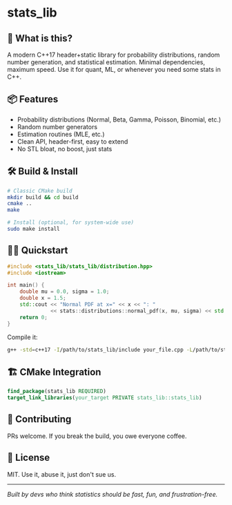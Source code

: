 # stats_lib


## 🚀 What is this?
A modern C++17 header+static library for probability distributions, random number generation, and statistical estimation. Minimal dependencies, maximum speed. Use it for quant, ML, or whenever you need some stats in C++.

## 📦 Features
- Probability distributions (Normal, Beta, Gamma, Poisson, Binomial, etc.)
- Random number generators
- Estimation routines (MLE, etc.)
- Clean API, header-first, easy to extend
- No STL bloat, no boost, just stats

## 🛠️ Build & Install
```sh
# Classic CMake build
mkdir build && cd build
cmake ..
make

# Install (optional, for system-wide use)
sudo make install
```

## 🧑‍💻 Quickstart
```cpp
#include <stats_lib/stats_lib/distribution.hpp>
#include <iostream>

int main() {
    double mu = 0.0, sigma = 1.0;
    double x = 1.5;
    std::cout << "Normal PDF at x=" << x << ": "
              << stats::distributions::normal_pdf(x, mu, sigma) << std::endl;
    return 0;
}
```

Compile it:
```sh
g++ -std=c++17 -I/path/to/stats_lib/include your_file.cpp -L/path/to/stats_lib/build -lstats_lib -o demo
```

## 🏗️ CMake Integration
```cmake
find_package(stats_lib REQUIRED)
target_link_libraries(your_target PRIVATE stats_lib::stats_lib)
```

## 🤘 Contributing
PRs welcome. If you break the build, you owe everyone coffee.

## 📝 License
MIT. Use it, abuse it, just don't sue us.

---

*Built by devs who think statistics should be fast, fun, and frustration-free.*
